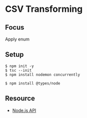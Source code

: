 # CSV Transforming

## Focus

Apply enum

## Setup

    $ npm init -y
    $ tsc --init
    $ npm install nodemon concurrently

    $ npm install @types/node

## Resource

- [Node.js API](https://nodejs.org/api/)
